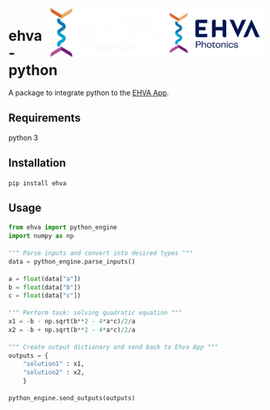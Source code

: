<img src="./docs/EHVA_LOGO_complet-dark -- trimmed.png#gh-light-mode-only" align="right" height="100"/>
<img src="./docs/EHVA_LOGO_complet-light -- trimmed.png#gh-dark-mode-only" align="right" height="100"/>

# ehva-python

A package to integrate python to the [EHVA App](https://ehva.ca).

## Requirements
python 3

## Installation
`pip install ehva`

## Usage
```python
from ehva import python_engine
import numpy as np

""" Parse inputs and convert into desired types """
data = python_engine.parse_inputs()

a = float(data["a"])
b = float(data["b"])
c = float(data["c"])

""" Perform task: solving quadratic equation """
x1 = -b - np.sqrt(b**2 - 4*a*c)/2/a
x2 = -b + np.sqrt(b**2 - 4*a*c)/2/a

""" Create output dictionary and send back to Ehva App """
outputs = {
    "solution1" : x1,
    "solution2" : x2,
    }

python_engine.send_outputs(outputs)

```
